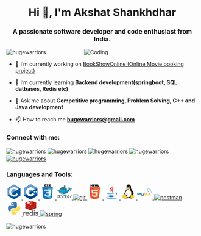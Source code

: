 <h1 align="center">Hi 👋, I'm Akshat Shankhdhar</h1>
<h3 align="center">A passionate software developer and code enthusiast from India.</h3>
<img align="right" width=300  alt="Coding" src="https://gifdb.com/images/high/animated-programmer-guy-coding-790a0bs8e8thpisg.gif"

<p align="left"> <img src="https://komarev.com/ghpvc/?username=hugewarriors&label=Profile%20views&color=0e75b6&style=flat" alt="hugewarriors" /> </p>

- 🔭 I’m currently working on [BookShowOnline (Online Movie booking project)](https://github.com/hugewarriors/BookShowOnline)

- 🌱 I’m currently learning **Backend development(springboot, SQL datbases, Redis etc)**

- 💬 Ask me about **Competitive programming, Problem Solving, C++ and Java development**

- 📫 How to reach me **hugewarriors@gmail.com**

<h3 align="left">Connect with me:</h3>
<p align="left">
<a href="https://linkedin.com/in/hugewarriors" target="blank"><img align="center" src="https://raw.githubusercontent.com/rahuldkjain/github-profile-readme-generator/master/src/images/icons/Social/linked-in-alt.svg" alt="hugewarriors" height="30" width="40" /></a>
<a href="https://fb.com/hugewarriors" target="blank"><img align="center" src="https://raw.githubusercontent.com/rahuldkjain/github-profile-readme-generator/master/src/images/icons/Social/facebook.svg" alt="hugewarriors" height="30" width="40" /></a>
<a href="https://instagram.com/hugewarriors" target="blank"><img align="center" src="https://raw.githubusercontent.com/rahuldkjain/github-profile-readme-generator/master/src/images/icons/Social/instagram.svg" alt="hugewarriors" height="30" width="40" /></a>
<a href="https://www.codechef.com/users/hugewarriors" target="blank"><img align="center" src="https://cdn.jsdelivr.net/npm/simple-icons@3.1.0/icons/codechef.svg" alt="hugewarriors" height="30" width="40" /></a>
<a href="https://codeforces.com/profile/hugewarriors" target="blank"><img align="center" src="https://raw.githubusercontent.com/rahuldkjain/github-profile-readme-generator/master/src/images/icons/Social/codeforces.svg" alt="hugewarriors" height="30" width="40" /></a>
</p>

<h3 align="left">Languages and Tools:</h3>
<p align="left"> <a href="https://www.cprogramming.com/" target="_blank" rel="noreferrer"> <img src="https://raw.githubusercontent.com/devicons/devicon/master/icons/c/c-original.svg" alt="c" width="40" height="40"/> </a> <a href="https://www.w3schools.com/cpp/" target="_blank" rel="noreferrer"> <img src="https://raw.githubusercontent.com/devicons/devicon/master/icons/cplusplus/cplusplus-original.svg" alt="cplusplus" width="40" height="40"/> </a> <a href="https://www.w3schools.com/css/" target="_blank" rel="noreferrer"> <img src="https://raw.githubusercontent.com/devicons/devicon/master/icons/css3/css3-original-wordmark.svg" alt="css3" width="40" height="40"/> </a> <a href="https://www.docker.com/" target="_blank" rel="noreferrer"> <img src="https://raw.githubusercontent.com/devicons/devicon/master/icons/docker/docker-original-wordmark.svg" alt="docker" width="40" height="40"/> </a> <a href="https://git-scm.com/" target="_blank" rel="noreferrer"> <img src="https://www.vectorlogo.zone/logos/git-scm/git-scm-icon.svg" alt="git" width="40" height="40"/> </a> <a href="https://www.w3.org/html/" target="_blank" rel="noreferrer"> <img src="https://raw.githubusercontent.com/devicons/devicon/master/icons/html5/html5-original-wordmark.svg" alt="html5" width="40" height="40"/> </a> <a href="https://www.java.com" target="_blank" rel="noreferrer"> <img src="https://raw.githubusercontent.com/devicons/devicon/master/icons/java/java-original.svg" alt="java" width="40" height="40"/> </a> <a href="https://www.linux.org/" target="_blank" rel="noreferrer"> <img src="https://raw.githubusercontent.com/devicons/devicon/master/icons/linux/linux-original.svg" alt="linux" width="40" height="40"/> </a> <a href="https://www.mysql.com/" target="_blank" rel="noreferrer"> <img src="https://raw.githubusercontent.com/devicons/devicon/master/icons/mysql/mysql-original-wordmark.svg" alt="mysql" width="40" height="40"/> </a> <a href="https://postman.com" target="_blank" rel="noreferrer"> <img src="https://www.vectorlogo.zone/logos/getpostman/getpostman-icon.svg" alt="postman" width="40" height="40"/> </a> <a href="https://www.python.org" target="_blank" rel="noreferrer"> <img src="https://raw.githubusercontent.com/devicons/devicon/master/icons/python/python-original.svg" alt="python" width="40" height="40"/> </a> <a href="https://redis.io" target="_blank" rel="noreferrer"> <img src="https://raw.githubusercontent.com/devicons/devicon/master/icons/redis/redis-original-wordmark.svg" alt="redis" width="40" height="40"/> </a> <a href="https://spring.io/" target="_blank" rel="noreferrer"> <img src="https://www.vectorlogo.zone/logos/springio/springio-icon.svg" alt="spring" width="40" height="40"/> </a> </p>

<p><img align="center" src="https://github-readme-stats.vercel.app/api/top-langs?username=hugewarriors&show_icons=true&locale=en&layout=compact" alt="hugewarriors" /></p>
